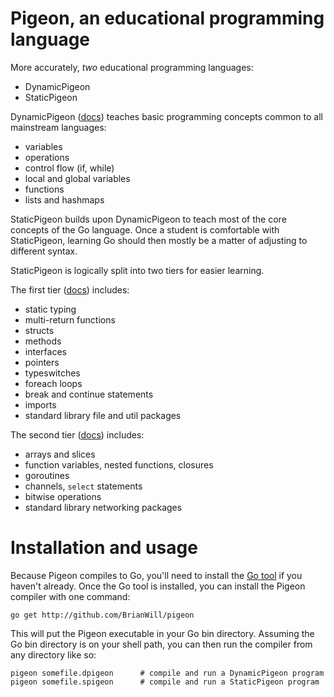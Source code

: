 # Pigeon, an educational programming language

More accurately, *two* educational programming languages:

- DynamicPigeon
- StaticPigeon

DynamicPigeon ([docs](dynamic-pigeon.md)) teaches basic programming concepts common to all mainstream languages:

- variables
- operations
- control flow (if, while)
- local and global variables
- functions
- lists and hashmaps

StaticPigeon builds upon DynamicPigeon to teach most of the core concepts of the Go language. Once a student is comfortable with StaticPigeon, learning Go should then mostly be a matter of adjusting to different syntax.

StaticPigeon is logically split into two tiers for easier learning.

The first tier ([docs](static-pigeon-tier-1.md)) includes:

- static typing
- multi-return functions
- structs
- methods
- interfaces
- pointers
- typeswitches
- foreach loops
- break and continue statements
- imports
- standard library file and util packages

The second tier ([docs](static-pigeon-tier-2.md)) includes:

- arrays and slices
- function variables, nested functions, closures
- goroutines
- channels, `select` statements
- bitwise operations
- standard library networking packages

# Installation and usage

Because Pigeon compiles to Go, you'll need to install the [Go tool](https://golang.org/doc/install) if you haven't already. Once the Go tool is installed, you can install the Pigeon compiler with one command:

```
go get http://github.com/BrianWill/pigeon
```

This will put the Pigeon executable in your Go bin directory. Assuming the Go bin directory is on your shell path, you can then run the compiler from any directory like so:

```
pigeon somefile.dpigeon      # compile and run a DynamicPigeon program
pigeon somefile.spigeon      # compile and run a StaticPigeon program
```
